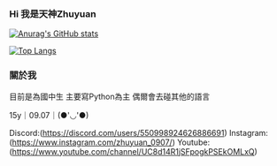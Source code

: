 ### Hi 我是天神Zhuyuan

[![Anurag's GitHub stats](https://github-readme-stats.vercel.app/api?username=Zhuyuan&count_private=true&show_icons=true&theme=dracula)](https://github.com/anuraghazra/github-readme-stats)

[![Top Langs](https://github-readme-stats.vercel.app/api/top-langs/?username=RealGoodestEnglish&theme=dracula)](https://github.com/anuraghazra/github-readme-stats)

### 關於我

目前是為國中生
主要寫Python為主 偶爾會去碰其他的語言

15y｜09.07｜(●'◡'●)

Discord:(https://discord.com/users/550998924626886691)
Instagram:(https://www.instagram.com/zhuyuan_0907/)
Youtube:(https://www.youtube.com/channel/UC8d14R1jSFpogkPSEkOMLxQ)
